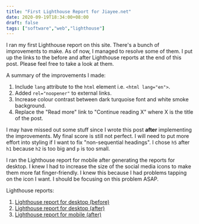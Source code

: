 ```yaml
---
title: "First Lighthouse Report for Jiayee.net"
date: 2020-09-19T18:34:00+08:00
draft: false
tags: ["software","web","lighthouse"]
---
```

I ran my first Lighthouse report on this site. There's a bunch of improvements to make. As of now, I managed to resolve some of them. I put up the links to the before and after Lighthouse reports at the end of this post. Please feel free to take a look at them.

A summary of the improvements I made:

1. Include `lang` attribute to the `html` element i.e. `<html lang="en">`.
1. Added `rel="noopener"` to external links.
1. Increase colour contrast between dark turquoise font and white smoke background.
1. Replace the "Read more" link to "Continue reading X" where X is the title of the post.

I may have missed out some stuff since I wrote this post **after** implementing the improvements. My final score is still not perfect. I will need to put more effort into styling if I want to fix "non-sequential headings". I chose `h5` after `h1` because `h2` is too big and `p` is too small.

I ran the Lighthouse report for mobile after generating the reports for desktop. I knew I had to increase the size of the social media icons to make them more fat finger-friendly. I knew this because I had problems tapping on the icon I want. I should be focusing on this problem ASAP.

Lighthouse reports:

1. [Lighthouse report for desktop (before)](/lighthouse01.pdf)
1. [Lighthouse report for desktop (after)](/lighthouse02.pdf)
1. [Lighthouse report for mobile (after)](/lighthouse03.pdf)

